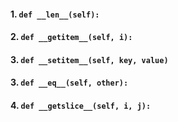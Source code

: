 #### 1. `def __len__(self):`
#### 2. `def __getitem__(self, i):`
#### 3. `def __setitem__(self, key, value)`
#### 3. `def __eq__(self, other):`
#### 4. `def __getslice__(self, i, j):`
